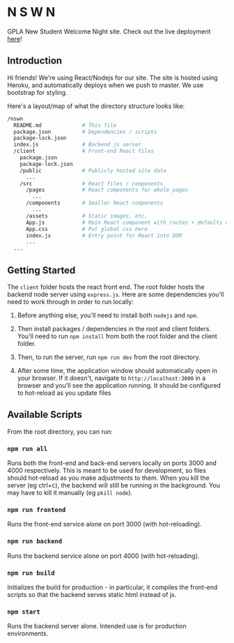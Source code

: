 # N S W N
GPLA New Student Welcome Night site. Check out the live deployment 
[here](https://nswn.herokuapp.com/)!


## Introduction
Hi friends! We're using React/Nodejs for our site. The site is hosted using
Heroku, and automatically deploys when we push to master. We use bootstrap for
styling.

Here's a layout/map of what the directory structure looks like:

```bash
/nswn
  README.md             # This file
  package.json          # Dependencies / scripts
  package-lock.json
  index.js              # Backend js server
  /client               # Front-end React files
    package.json
    package-lock.json
    /public             # Publicly hosted site data
      ...
    /src                # React files / components
      /pages            # React components for whole pages
        ...
      /components       # Smaller React components
        ...
      /assets           # Static images, etc.
      App.js            # Main React component with routes + defaults components
      App.css           # Put global css here
      index.js          # Entry point for React into DOM
      ...
  ...
```

## Getting Started

The `client` folder hosts the react front end. The root folder hosts the backend
node server using `express.js`. Here are some dependencies you'll need to work
through in order to run locally:

1. Before anything else, you'll need to install both `nodejs` and `npm`. 

2. Then install packages / dependencies in the root and client folders. You'll 
   need to run `npm install` from both the root folder and the client folder.

3. Then, to run the server, run `npm run dev` from the root directory. 

4. After some time, the application window should automatically open in your 
   browser. If it doesn't, navigate to `http://localhost:3000` in a browser and
   you'll see the application running. It should be configured to hot-reload 
   as you update files

## Available Scripts

From the root directory, you can run:

### `npm run all` 
Runs both the front-end and back-end servers locally on ports 
3000 and 4000 respectively. This is meant to be used for development, so 
files should hot-reload as you make adjustments to them. When you kill the
server (eg ctrl+c), the backend will still be running in the background. You
may have to kill it manually (eg `pkill node`).

### `npm run frontend`
Runs the front-end service alone on port 3000 (with hot-reloading).

### `npm run backend`
Runs the backend service alone on port 4000 (with hot-reloading).

### `npm run build` 
Initializes the build for production - in particular, it 
compiles the front-end scripts so that the backend serves static html
instead of js. 

### `npm start`
Runs the backend server alone. Intended use is for production
environments.

